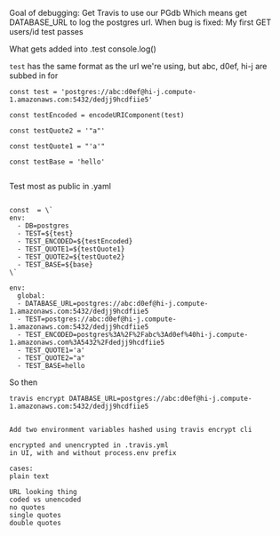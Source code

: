 Goal of debugging:
  Get Travis to use our PGdb
  Which means get DATABASE_URL to log the postgres url.
When bug is fixed:
  My first GET users/id test passes

What gets added into .test console.log()

`test` has the same format as the url we're using, but abc, d0ef, hi-j are subbed in for
```
const test = 'postgres://abc:d0ef@hi-j.compute-1.amazonaws.com:5432/dedjj9hcdfiie5'

const testEncoded = encodeURIComponent(test)

const testQuote2 = '"a"'

const testQuote1 = "'a'"

const testBase = 'hello'


```
Test most as public in .yaml

```

const  = \`
env:
  - DB=postgres
  - TEST=${test}
  - TEST_ENCODED=${testEncoded}
  - TEST_QUOTE1=${testQuote1}
  - TEST_QUOTE2=${testQuote2}
  - TEST_BASE=${base}
\`

```


```
env:
  global:
  - DATABASE_URL=postgres://abc:d0ef@hi-j.compute-1.amazonaws.com:5432/dedjj9hcdfiie5
  - TEST=postgres://abc:d0ef@hi-j.compute-1.amazonaws.com:5432/dedjj9hcdfiie5
  - TEST_ENCODED=postgres%3A%2F%2Fabc%3Ad0ef%40hi-j.compute-1.amazonaws.com%3A5432%2Fdedjj9hcdfiie5
  - TEST_QUOTE1='a'
  - TEST_QUOTE2="a"
  - TEST_BASE=hello

```

So then
```
travis encrypt DATABASE_URL=postgres://abc:d0ef@hi-j.compute-1.amazonaws.com:5432/dedjj9hcdfiie5
```

```

Add two environment variables hashed using travis encrypt cli

encrypted and unencrypted in .travis.yml
in UI, with and without process.env prefix

cases:
plain text

URL looking thing
coded vs unencoded
no quotes
single quotes
double quotes
